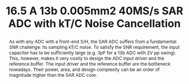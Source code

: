 ---
title: 16.5 A 13b 0.005mm2 40MS/s SAR ADC with kT/C Noise Cancellation

authors:
- Jiaxin Liu
- Xiyuan Tang
- Wenda Zhao
- Linxiao Shen
- Nan Sun

publishDate: "2020-02-16"

summary: ISSCC, 2020

abstract: "As with any ADC with a front-end S/H, the SAR ADC suffers from a fundamental SNR challenge: its sampling kT/C noise. To satisfy the SNR requirement, the input capacitor has to be sufficiently large (e.g. 3pF for a 13b ADC with 2V pp swing). This, however, makes it very costly to design the ADC input driver and the reference buffer. The input driver and the reference buffer are the bottleneck nowadays. Their power, area, and design complexity can be an order of magnitude higher than the SAR ADC core."

publication_types: ["1"]

publication: "2020 IEEE International Solid- State Circuits Conference - (ISSCC)"



links:
- name: IEEE Xplore
  url: https://ieeexplore.ieee.org/document/9063156/
---